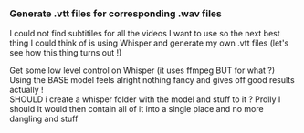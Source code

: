 ### Generate .vtt files for corresponding .wav files 
I could not find subtitiles for all the videos I want to use so the next best thing I could think of is using Whisper and generate my own .vtt files (let's see how this thing turns out !)<br>

Get some low level control on Whisper (it uses ffmpeg BUT for what ?)<br>
Using the BASE model feels alright nothing fancy and gives off good results actually !<br>
SHOULD i create a whisper folder with the model and stuff to it ? Prolly I should It would then contain all of it into a single place and no more dangling and stuff <br>




